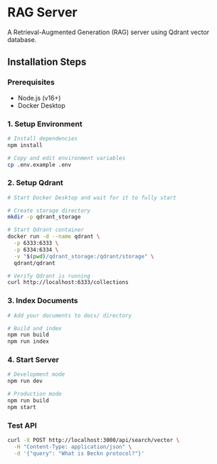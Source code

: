# RAG Server

A Retrieval-Augmented Generation (RAG) server using Qdrant vector database.

## Installation Steps

### Prerequisites
- Node.js (v16+)
- Docker Desktop

### 1. Setup Environment
```bash
# Install dependencies
npm install

# Copy and edit environment variables
cp .env.example .env
```

### 2. Setup Qdrant
```bash
# Start Docker Desktop and wait for it to fully start

# Create storage directory
mkdir -p qdrant_storage

# Start Qdrant container
docker run -d --name qdrant \
  -p 6333:6333 \
  -p 6334:6334 \
  -v "$(pwd)/qdrant_storage:/qdrant/storage" \
  qdrant/qdrant

# Verify Qdrant is running
curl http://localhost:6333/collections
```

### 3. Index Documents
```bash
# Add your documents to docs/ directory

# Build and index
npm run build
npm run index
```

### 4. Start Server
```bash
# Development mode
npm run dev

# Production mode
npm run build
npm start
```

### Test API
```bash
curl -X POST http://localhost:3000/api/search/vector \
  -H "Content-Type: application/json" \
  -d '{"query": "What is Beckn protocol?"}'
```